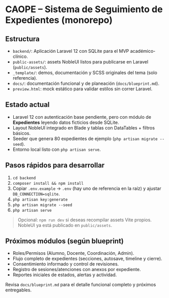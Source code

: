 # CAOPE – Sistema de Seguimiento de Expedientes (monorepo)

## Estructura
- `backend/`: Aplicación Laravel 12 con SQLite para el MVP académico-clínico.
- `public-assets/`: assets NobleUI listos para publicarse en Laravel (`public/assets`).
- `_template/`: demos, documentación y SCSS originales del tema (solo referencia).
- `docs/`: documentación funcional y de planeación (`docs/blueprint.md`).
- `preview.html`: mock estático para validar estilos sin correr Laravel.

## Estado actual
- Laravel 12 con autenticación base pendiente, pero con módulo de **Expedientes** leyendo datos ficticios desde SQLite.
- Layout NobleUI integrado en Blade y tablas con DataTables + filtros básicos.
- Seeder que genera 80 expedientes de ejemplo (`php artisan migrate --seed`).
- Entorno local listo con `php artisan serve`.

## Pasos rápidos para desarrollar
1. `cd backend`
2. `composer install && npm install`
3. Copiar `.env.example` → `.env` (hay uno de referencia en la raíz) y ajustar `DB_CONNECTION=sqlite`.
4. `php artisan key:generate`
5. `php artisan migrate --seed`
6. `php artisan serve`

> Opcional: `npm run dev` si deseas recompilar assets Vite propios. NobleUI ya está publicado en `public/assets`.

## Próximos módulos (según blueprint)
- Roles/Permisos (Alumno, Docente, Coordinación, Admin).
- Flujo completo de expedientes (secciones, autosave, timeline y cierre).
- Consentimiento informado y control de revisiones.
- Registro de sesiones/atenciones con anexos por expediente.
- Reportes iniciales de estados, alertas y actividad.

Revisa `docs/blueprint.md` para el detalle funcional completo y próximos entregables.
